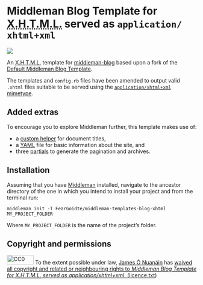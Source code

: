 # Middleman Blog Template for <abbr title="eXtensible Hypertext Mark-up Language">X.H.T.M.L.</abbr> served as `application/​xhtml+xml`

![](https://cdn.rawgit.com/FearGoidte/middleman-templates-blog-xhtml/master/fist.svg)

An <abbr title="eXtensible Hypertext Mark-up Language">X.H.T.M.L.</abbr> template for [middleman-blog](https://github.com/middleman/middleman-blog) based upon a fork of the [Default Middleman Blog Template](https://github.com/middleman/middleman-templates-blog).

The templates and `config.rb` files have been amended to output valid `.xhtml` files suitable to be served using the [`application/​xhtml+xml` mimetype](https://www.w3.org/TR/xhtml-media-types/#application-xhtml-xml).

## Added extras

To encourage you to explore Middleman further, this template makes use of:

* a [custom helper](https://middlemanapp.com/basics/helper_methods/#custom-defined-helpers) for document titles,
* a [<abbr title="YAML Ain’t Markup Language">YAML</abbr>](https://middlemanapp.com/advanced/data_files/) file for basic information about the site, and
* three [partials](https://middlemanapp.com/basics/partials/) to generate the pagination and archives.

## Installation

Assuming that you have [Middleman](https://middlemanapp.com) installed, navigate to the ancestor directory of the one in which you intend to install your project and from the terminal run:

`middleman init -T FearGoidte/middleman-templates-blog-xhtml MY_PROJECT_FOLDER`

Where `MY_PROJECT_FOLDER` is the name of the project’s folder.

## Copyright and permissions

<img src="https://upload.wikimedia.org/wikipedia/commons/6/69/CC0_button.svg" alt="CC0" height="25" width="71" /></a> To the extent possible under law, <a rel="dc:publisher" href="https://github.com/FearGoidte/middleman-templates-blog-xhtml"><span property="dct:title">James Ó Nuanáin</span></a> has <a rel="license" href="http://creativecommons.org/publicdomain/zero/1.0/">waived all copyright and related or neighbouring rights to <cite property="dct:title">Middleman Blog Template for <abbr title="eXtensible Hypertext Mark-up Language">X.H.T.M.L.</abbr> served as application/​xhtml+xml</cite>. ([licence.txt](licence.txt))
